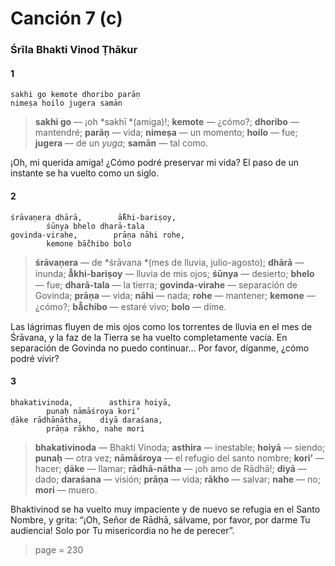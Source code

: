 # Canción 7 (c)

### Śrīla Bhakti Vinod Ṭhākur

#### 1

    sakhi go kemote dhoribo parāṇ
    nimeṣa hoilo jugera samān

> **sakhi go** — ¡oh *sakhī *(amiga)!; **kemote** — ¿cómo?; **dhoribo** — mantendré; **parāṇ** — vida; **nimeṣa** — un momento; **hoilo** — fue; **jugera** — de un *yuga*; **samān** — tal como.

¡Oh, mi querida amiga! ¿Cómo podré preservar mi vida? El paso de un instante se ha vuelto como un siglo.

#### 2

    śrāvaṇera dhārā,        ā̐khi-bariṣoy,
            śūnya bhelo dharā-tala
    govinda-virahe,        prāṇa nāhi rohe,
            kemone bā̐chibo bolo

> **śrāvaṇera** — de *śrāvana *(mes de lluvia, julio-agosto); **dhārā** — inunda; **ā̐khi-bariṣoy** — lluvia de mis ojos; **śūnya** — desierto; **bhelo** — fue; **dharā-tala** — la tierra; **govinda-virahe** — separación de Govinda; **prāṇa** — vida; **nāhi** — nada; **rohe** — mantener; **kemone** — ¿cómo?; **bā̐chibo** — estaré vivo; **bolo** — díme.

Las lágrimas fluyen de mis ojos como los torrentes de lluvia en el mes de Śrāvana, y la faz de la Tierra se ha vuelto completamente vacía. En separación de Govinda no puedo continuar... Por favor, díganme, ¿cómo podré vivir?

#### 3

    bhakativinoda,        asthira hoiyā,
            punaḥ nāmāśroya kori’
    ḍāke rādhānātha,    diyā daraśana,
            prāṇa rākho, nahe mori

> **bhakativinoda** — Bhakti Vinoda; **asthira** — inestable; **hoiyā** — siendo; **punaḥ** — otra vez; **nāmāśroya** — el refugio del santo nombre; **kori’** — hacer; **ḍāke** — llamar; **rādhā-nātha** — ¡oh amo de Rādhā!; **diyā** — dado; **daraśana** — visión; **prāṇa** — vida; **rākho** — salvar; **nahe** — no; **mori** — muero.

Bhaktivinod se ha vuelto muy impaciente y de nuevo se refugia en el Santo Nombre, y grita: “¡Oh, Señor de Rādhā, sálvame, por favor, por darme Tu audiencia! Solo por Tu misericordia no he de perecer”.


> page = 230
